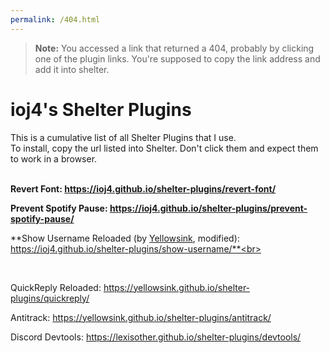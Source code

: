 ```yaml
---
permalink: /404.html
---
```

> **Note:** You accessed a link that returned a 404, probably by clicking one of the plugin links. You're supposed to copy the link address and add it into shelter.

# ioj4's Shelter Plugins

This is a cumulative list of all Shelter Plugins that I use.<br>
To install, copy the url listed into Shelter.
Don't click them and expect them to work in a browser.<br><br>

**Revert Font: https://ioj4.github.io/shelter-plugins/revert-font/**


**Prevent Spotify Pause: https://ioj4.github.io/shelter-plugins/prevent-spotify-pause/**


**Show Username Reloaded (by [Yellowsink](https://github.com/yellowsink/shelter-plugins), modified): https://ioj4.github.io/shelter-plugins/show-username/**<br>

<br>

QuickReply Reloaded: https://yellowsink.github.io/shelter-plugins/quickreply/

Antitrack: https://yellowsink.github.io/shelter-plugins/antitrack/

Discord Devtools: https://lexisother.github.io/shelter-plugins/devtools/
